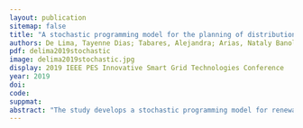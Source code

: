 ```yaml
---
layout: publication
sitemap: false
title: "A stochastic programming model for the planning of distribution systems considering renewable distributed generation and CO2 emissions"
authors: De Lima, Tayenne Dias; Tabares, Alejandra; Arias, Nataly Banol; Franco, John F
pdf: delima2019stochastic
image: delima2019stochastic.jpg
display: 2019 IEEE PES Innovative Smart Grid Technologies Conference
year: 2019
doi: 
code: 
suppmat: 
abstract: "The study develops a stochastic programming model for renewable generation and CO2 emissions in distribution system planning."
---
```

